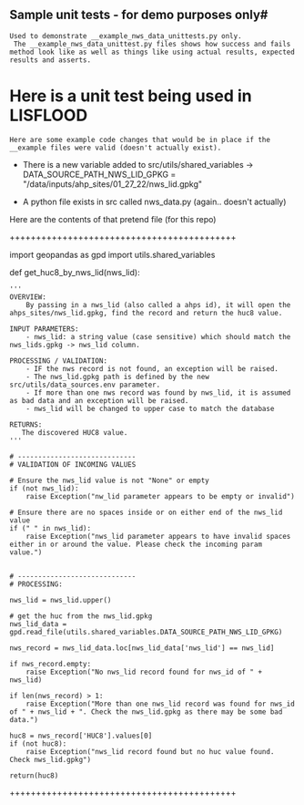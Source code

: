 
## Sample unit tests - for demo purposes only#

    Used to demonstrate __example_nws_data_unittests.py only.
	 The __example_nws_data_unittest.py files shows how success and fails method look like as well as things like using actual results, expected results and asserts.

# Here is a unit test being used in LISFLOOD

`Here are some example code changes that would be in place if the __example files were valid (doesn't actually exist).`

- There is a new variable added to src/utils/shared_variables -> DATA_SOURCE_PATH_NWS_LID_GPKG = "/data/inputs/ahp_sites/01_27_22/nws_lid.gpkg"

- A python file exists in src called nws_data.py (again.. doesn't actually)

Here are the contents of that pretend file (for this repo)

+++++++++++++++++++++++++++++++++++++++++++

import geopandas as gpd
import utils.shared_variables

def get_huc8_by_nws_lid(nws_lid):

    '''
    OVERVIEW:
        By passing in a nws_lid (also called a ahps id), it will open the ahps_sites/nws_lid.gpkg, find the record and return the huc8 value.

    INPUT PARAMETERS:
        - nws_lid: a string value (case sensitive) which should match the nws_lids.gpkg -> nws_lid column.

    PROCESSING / VALIDATION:
        - IF the nws record is not found, an exception will be raised.
        - The nws_lid.gpkg path is defined by the new src/utils/data_sources.env parameter.
        - If more than one nws record was found by nws_lid, it is assumed as bad data and an exception will be raised.
        - nws_lid will be changed to upper case to match the database

    RETURNS:
       The discovered HUC8 value.
    '''

    # -----------------------------
    # VALIDATION OF INCOMING VALUES

    # Ensure the nws_lid value is not "None" or empty
    if (not nws_lid):
        raise Exception("nw_lid parameter appears to be empty or invalid")

    # Ensure there are no spaces inside or on either end of the nws_lid value
    if (" " in nws_lid):
        raise Exception("nws_lid parameter appears to have invalid spaces either in or around the value. Please check the incoming param value.")


    # -----------------------------
    # PROCESSING:

    nws_lid = nws_lid.upper()

    # get the huc from the nws_lid.gpkg
    nws_lid_data = gpd.read_file(utils.shared_variables.DATA_SOURCE_PATH_NWS_LID_GPKG)

    nws_record = nws_lid_data.loc[nws_lid_data['nws_lid'] == nws_lid]

    if nws_record.empty:
        raise Exception("No nws_lid record found for nws_id of " + nws_lid)

    if len(nws_record) > 1:
        raise Exception("More than one nws_lid record was found for nws_id of " + nws_lid + ". Check the nws_lid.gpkg as there may be some bad data.")

    huc8 = nws_record['HUC8'].values[0]
    if (not huc8):
        raise Exception("nws_lid record found but no huc value found. Check nws_lid.gpkg")

    return(huc8)


+++++++++++++++++++++++++++++++++++++++++++
